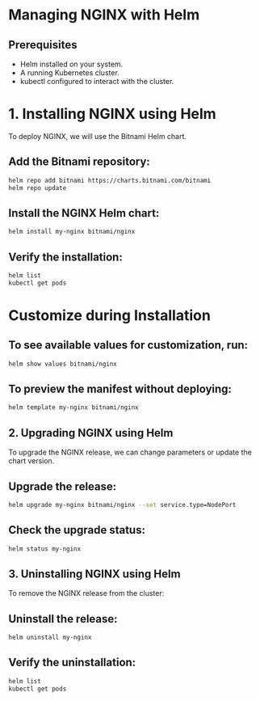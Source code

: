 # Managing NGINX with Helm
## Prerequisites
- Helm installed on your system.
- A running Kubernetes cluster.
- kubectl configured to interact with the cluster.

# 1. Installing NGINX using Helm
To deploy NGINX, we will use the Bitnami Helm chart.

## Add the Bitnami repository:
```bash
helm repo add bitnami https://charts.bitnami.com/bitnami
helm repo update
```

## Install the NGINX Helm chart:
```bash
helm install my-nginx bitnami/nginx
```

## Verify the installation:
```bash
helm list
kubectl get pods
```

# Customize during Installation
## To see available values for customization, run:
```bash
helm show values bitnami/nginx
```

## To preview the manifest without deploying:
```bash
helm template my-nginx bitnami/nginx
```

## 2. Upgrading NGINX using Helm
To upgrade the NGINX release, we can change parameters or update the chart version.

## Upgrade the release:

```bash
helm upgrade my-nginx bitnami/nginx --set service.type=NodePort
```

## Check the upgrade status:
```bash
helm status my-nginx
```

## 3. Uninstalling NGINX using Helm
To remove the NGINX release from the cluster:

## Uninstall the release:

```bash
helm uninstall my-nginx
```

## Verify the uninstallation:

```bash
helm list
kubectl get pods
```